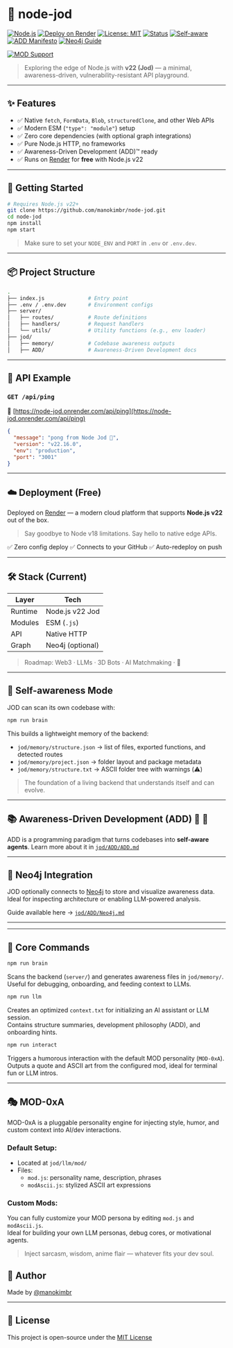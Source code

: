 # 🧬 node-jod

[![Node.js](https://img.shields.io/badge/node-22.x-green?logo=node.js)](https://nodejs.org/)
[![Deploy on Render](https://img.shields.io/badge/render-live-blue?logo=render)](https://node-jod.onrender.com/api/ping)
[![License: MIT](https://img.shields.io/badge/license-MIT-yellow.svg)](./LICENSE)
[![Status](https://img.shields.io/badge/status-experimental-orange)](#)
[![Self-aware](https://img.shields.io/badge/self--awareness-brain🧠-lightblue)](./jod/Brain.md)
[![ADD Manifesto](https://img.shields.io/badge/ADD-manifesto-purple?logo=neo4j)](./jod/ADD/ADD.md)
[![Neo4j Guide](https://img.shields.io/badge/graph-connected-9cf?logo=neo4j)](./jod/ADD/Neo4j.md)

[![MOD Support](https://img.shields.io/badge/MOD-0xA⚙️-purple)](#mod-0xa)
> Exploring the edge of Node.js with **v22 (Jod)** — a minimal, awareness-driven, vulnerability-resistant API playground.

---

## ✨ Features

* ✅ Native `fetch`, `FormData`, `Blob`, `structuredClone`, and other Web APIs
* ✅ Modern ESM (`"type": "module"`) setup
* ✅ Zero core dependencies (with optional graph integrations)
* ✅ Pure Node.js HTTP, no frameworks
* ✅ Awareness-Driven Development (ADD)™ ready
* ✅ Runs on [Render](https://render.com/register) for **free** with Node.js v22

---

## 🚀 Getting Started

```bash
# Requires Node.js v22+
git clone https://github.com/manokimbr/node-jod.git
cd node-jod
npm install
npm start
```

> Make sure to set your `NODE_ENV` and `PORT` in `.env` or `.env.dev`.

---

## 📦 Project Structure

```bash
.
├── index.js              # Entry point
├── .env / .env.dev       # Environment configs
├── server/
│   ├── routes/           # Route definitions
│   ├── handlers/         # Request handlers
│   └── utils/            # Utility functions (e.g., env loader)
├── jod/
│   ├── memory/           # Codebase awareness outputs
│   ├── ADD/              # Awareness-Driven Development docs
```

---

## 🔌 API Example

### `GET /api/ping`

📍 [https://node-jod.onrender.com/api/ping](https://node-jod.onrender.com/api/ping)

```json
{
  "message": "pong from Node Jod 🧬",
  "version": "v22.16.0",
  "env": "production",
  "port": "3001"
}
```

---

## ☁️ Deployment (Free)

Deployed on [Render](https://render.com/register) — a modern cloud platform that supports **Node.js v22** out of the box.

> Say goodbye to Node v18 limitations.
> Say hello to native edge APIs.

✅ Zero config deploy
✅ Connects to your GitHub
✅ Auto-redeploy on push

---

## 🛠️ Stack (Current)

| Layer   | Tech             |
| ------- | ---------------- |
| Runtime | Node.js v22 Jod  |
| Modules | ESM (`.js`)      |
| API     | Native HTTP      |
| Graph   | Neo4j (optional) |

> Roadmap: Web3 · LLMs · 3D Bots · AI Matchmaking · 🔮

---

## 🧠 Self-awareness Mode

JOD can scan its own codebase with:

```bash
npm run brain
```

This builds a lightweight memory of the backend:

* `jod/memory/structure.json` → list of files, exported functions, and detected routes
* `jod/memory/project.json` → folder layout and package metadata
* `jod/memory/structure.txt` → ASCII folder tree with warnings (⚠️)

> The foundation of a living backend that understands itself and can evolve.

---

## 📚 Awareness-Driven Development (ADD) 🐺 🤖

ADD is a programming paradigm that turns codebases into **self-aware agents**.
Learn more about it in [`jod/ADD/ADD.md`](./jod/ADD/ADD.md)

---

## 🔗 Neo4j Integration

JOD optionally connects to [Neo4j](https://neo4j.com/) to store and visualize awareness data.
Ideal for inspecting architecture or enabling LLM-powered analysis.

Guide available here → [`jod/ADD/Neo4j.md`](./jod/ADD/Neo4j.md)

---

---

## 🧠 Core Commands

```bash
npm run brain
```
Scans the backend (`server/`) and generates awareness files in `jod/memory/`.  
Useful for debugging, onboarding, and feeding context to LLMs.

```bash
npm run llm
```
Creates an optimized `context.txt` for initializing an AI assistant or LLM session.  
Contains structure summaries, development philosophy (ADD), and onboarding hints.

```bash
npm run interact
```
Triggers a humorous interaction with the default MOD personality (`MOD-0xA`).  
Outputs a quote and ASCII art from the configured mod, ideal for terminal fun or LLM intros.

---

## 🎭 MOD-0xA

MOD-0xA is a pluggable personality engine for injecting style, humor, and custom context into AI/dev interactions.

### Default Setup:
- Located at `jod/llm/mod/`
- Files:
  - `mod.js`: personality name, description, phrases
  - `modAscii.js`: stylized ASCII art expressions

### Custom Mods:
You can fully customize your MOD persona by editing `mod.js` and `modAscii.js`.  
Ideal for building your own LLM personas, debug cores, or motivational agents.

> Inject sarcasm, wisdom, anime flair — whatever fits your dev soul.


## 🐺 Author

Made by [@manokimbr](https://github.com/manokimbr)

---

## 📄 License

This project is open-source under the [MIT License](./LICENSE)